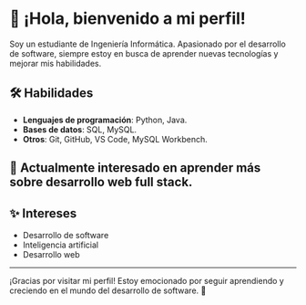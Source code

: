 # 👋 ¡Hola, bienvenido a mi perfil!

Soy un estudiante de Ingeniería Informática.
Apasionado por el desarrollo de software, siempre estoy en busca de aprender nuevas tecnologías y mejorar mis habilidades.

## 🛠️ Habilidades

- **Lenguajes de programación**: Python, Java.
- **Bases de datos**: SQL, MySQL.
- **Otros**: Git, GitHub, VS Code, MySQL Workbench.

## 🌱 Actualmente interesado en aprender más sobre desarrollo web full stack.

## ✨ Intereses

- Desarrollo de software
- Inteligencia artificial
- Desarrollo web

---

¡Gracias por visitar mi perfil! Estoy emocionado por seguir aprendiendo y creciendo en el mundo del desarrollo de software. 🚀
